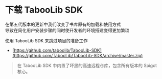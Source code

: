 # 下载 TabooLib SDK

在第五代版本的更新中我们改变了书库原有的加载和使用方式  
导致在简化用户安装步骤的同时使开发者的环境搭建变得更加繁琐  

使用 TabooLib SDK 来跳过项目的准备工作

+ [https://github.com/taboolib/TabooLib-SDK](https://github.com/TabooLib/TabooLib-SDK/archive/master.zip)

> 在 TabooLib SDK 中内置了坏黑的高速远程仓库，包含所有版本的 Spigot 核心。
